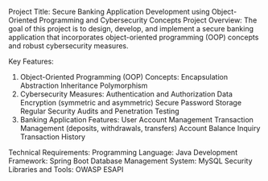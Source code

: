 Project Title: Secure Banking Application Development using Object-Oriented Programming and Cybersecurity Concepts
Project Overview:
The goal of this project is to design, develop, and implement a secure banking application that incorporates object-oriented programming (OOP) concepts and robust cybersecurity measures. 

Key Features:
1. Object-Oriented Programming (OOP) Concepts:
Encapsulation
Abstraction
Inheritance
Polymorphism
2. Cybersecurity Measures:
Authentication and Authorization
Data Encryption (symmetric and asymmetric)
Secure Password Storage
Regular Security Audits and Penetration Testing
3. Banking Application Features:
User Account Management
Transaction Management (deposits, withdrawals, transfers)
Account Balance Inquiry
Transaction History

Technical Requirements:
Programming Language: Java 
Development Framework: Spring Boot 
Database Management System: MySQL
Security Libraries and Tools: OWASP ESAPI
